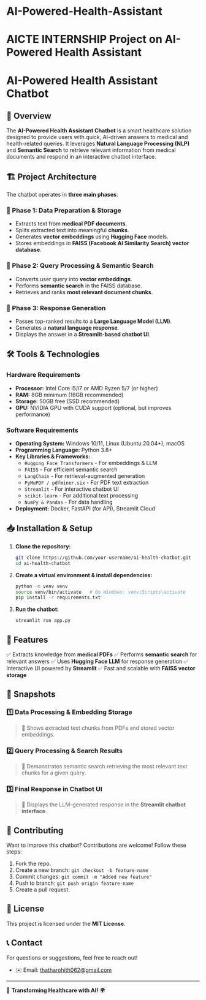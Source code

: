 # AI-Powered-Health-Assistant
# AICTE INTERNSHIP Project on AI-Powered Health Assistant
# AI-Powered Health Assistant Chatbot

## 🚀 Overview
The **AI-Powered Health Assistant Chatbot** is a smart healthcare solution designed to provide users with quick, AI-driven answers to medical and health-related queries. It leverages **Natural Language Processing (NLP)** and **Semantic Search** to retrieve relevant information from medical documents and respond in an interactive chatbot interface.

## 🏗️ Project Architecture
The chatbot operates in **three main phases**:

### 📌 Phase 1: Data Preparation & Storage
- Extracts text from **medical PDF documents**.
- Splits extracted text into meaningful **chunks**.
- Generates **vector embeddings** using **Hugging Face** models.
- Stores embeddings in **FAISS (Facebook AI Similarity Search) vector database**.

### 📌 Phase 2: Query Processing & Semantic Search
- Converts user query into **vector embeddings**.
- Performs **semantic search** in the FAISS database.
- Retrieves and ranks **most relevant document chunks**.

### 📌 Phase 3: Response Generation
- Passes top-ranked results to a **Large Language Model (LLM)**.
- Generates a **natural language response**.
- Displays the answer in a **Streamlit-based chatbot UI**.

## 🛠️ Tools & Technologies
### **Hardware Requirements**
- **Processor:** Intel Core i5/i7 or AMD Ryzen 5/7 (or higher)
- **RAM:** 8GB minimum (16GB recommended)
- **Storage:** 50GB free (SSD recommended)
- **GPU:** NVIDIA GPU with CUDA support (optional, but improves performance)

### **Software Requirements**
- **Operating System:** Windows 10/11, Linux (Ubuntu 20.04+), macOS
- **Programming Language:** Python 3.8+
- **Key Libraries & Frameworks:**
  - `Hugging Face Transformers` - For embeddings & LLM
  - `FAISS` - For efficient semantic search
  - `LangChain` - For retrieval-augmented generation
  - `PyMuPDF / pdfminer.six` - For PDF text extraction
  - `Streamlit` - For interactive chatbot UI
  - `scikit-learn` - For additional text processing
  - `NumPy & Pandas` - For data handling
- **Deployment:** Docker, FastAPI (for API), Streamlit Cloud

## 📥 Installation & Setup
1. **Clone the repository:**
   ```bash
   git clone https://github.com/your-username/ai-health-chatbot.git
   cd ai-health-chatbot
   ```

2. **Create a virtual environment & install dependencies:**
   ```bash
   python -m venv venv
   source venv/bin/activate   # On Windows: venv\Scripts\activate
   pip install -r requirements.txt
   ```

3. **Run the chatbot:**
   ```bash
   streamlit run app.py
   ```

## 🎯 Features
✅ Extracts knowledge from **medical PDFs**
✅ Performs **semantic search** for relevant answers
✅ Uses **Hugging Face LLM** for response generation
✅ Interactive UI powered by **Streamlit**
✅ Fast and scalable with **FAISS vector storage**

## 📸 Snapshots
### **1️⃣ Data Processing & Embedding Storage**
> 📌 Shows extracted text chunks from PDFs and stored vector embeddings.

### **2️⃣ Query Processing & Search Results**
> 📌 Demonstrates semantic search retrieving the most relevant text chunks for a given query.

### **3️⃣ Final Response in Chatbot UI**
> 📌 Displays the LLM-generated response in the **Streamlit chatbot interface**.

## 🤝 Contributing
Want to improve this chatbot? Contributions are welcome! Follow these steps:
1. Fork the repo.
2. Create a new branch: `git checkout -b feature-name`
3. Commit changes: `git commit -m "Added new feature"`
4. Push to branch: `git push origin feature-name`
5. Create a pull request.

## 📜 License
This project is licensed under the **MIT License**.

## 📞 Contact
For questions or suggestions, feel free to reach out!
- ✉️ Email: thatharohith062@gmail.com

---
🚀 **Transforming Healthcare with AI!** 🌍


